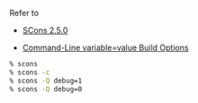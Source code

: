 Refer to

- [SCons 2.5.0](http://scons.org/doc/HTML/scons-user.html#idp1399108164)

- [Command-Line variable=value Build Options](http://scons.org/doc/0.98.5/HTML/scons-user/x1612.html)

```bash
% scons
% scons -c
% scons -Q debug=1
% scons -Q debug=0
```

